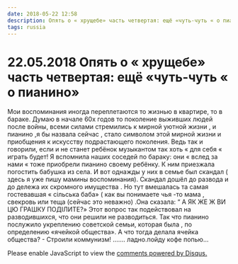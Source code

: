 ```yaml
---
date: 2018-05-22 12:58
description: Опять о « хрущебе» часть четвертая: ещё «чуть-чуть « о пианино»
tags: russia
---
```

# 22.05.2018 Опять о « хрущебе» часть четвертая: ещё «чуть-чуть « о пианино»

Мои воспоминания иногда переплетаются то жизнью в квартире, то в бараке. Думаю в начале 60х годов то поколение выживших людей после войны, всеми силами стремились к мирной уютной жизни , и пианино ,я бы назвала сейчас , стало символом этой мирной жизни и приобщения к искусству подрастающего поколения. Ведь так и говорили, если и не станет ребёнок музыкантом так хоть « для себя « играть будет! Я вспомнила наших соседей по бараку: они « вслед за нами « тоже приобрели пианино своему ребёнку. К ним приезжала погостить бабушка из села. И вот однажды у них в семье был скандал ( здесь я уже пишу мамины воспоминания). Скандал дошёл до развода и до дележа их скромного имущества . Но тут вмешалась та самая гостевавшая « сiльська баба» ( как вы понимаете чья -то мама , свекровь или теща (сейчас это неважно) .Она сказала: “ А ЯК ЖЕ Ж ВИ ЦЮ ГРАШКУ ПOДIЛИТЕ?» Этот вопрос так подействовал на разводившихся, что они решили не разводиться. Так что пианино послужило укреплению советской семьи, которая была , по  определению  «ячейкой общества». А что тогда делала ячейка общества?  - Строили коммунизм! ....... ладно.пойду кофе попью...

<div id="disqus_thread"></div>
<script>
    /**
    *  RECOMMENDED CONFIGURATION VARIABLES: EDIT AND UNCOMMENT THE SECTION BELOW TO INSERT DYNAMIC VALUES FROM YOUR PLATFORM OR CMS.
    *  LEARN WHY DEFINING THESE VARIABLES IS IMPORTANT: https://disqus.com/admin/universalcode/#configuration-variables    */
    /*
    var disqus_config = function () {
    this.page.url = PAGE_URL;  // Replace PAGE_URL with your page's canonical URL variable
    this.page.identifier = PAGE_IDENTIFIER; // Replace PAGE_IDENTIFIER with your page's unique identifier variable
    };
    */
    (function() { // DON'T EDIT BELOW THIS LINE
    var d = document, s = d.createElement('script');
    s.src = 'https://irina-blog-1.disqus.com/embed.js';
    s.setAttribute('data-timestamp', +new Date());
    (d.head || d.body).appendChild(s);
    })();
</script>
<noscript>Please enable JavaScript to view the <a href="https://disqus.com/?ref_noscript">comments powered by Disqus.</a></noscript>
